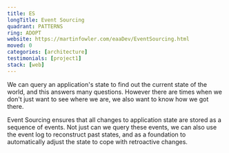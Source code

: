 ```yaml
---
title: ES
longTitle: Event Sourcing
quadrant: PATTERNS
ring: ADOPT
website: https://martinfowler.com/eaaDev/EventSourcing.html
moved: 0
categories: [architecture]
testimonials: [project1]
stack: [web]
---
```


We can query an application's state to find out the current state of the world, and this answers many questions. However there are times when we don't just want to see where we are, we also want to know how we got there.

Event Sourcing ensures that all changes to application state are stored as a sequence of events. Not just can we query these events, we can also use the event log to reconstruct past states, and as a foundation to automatically adjust the state to cope with retroactive changes.
